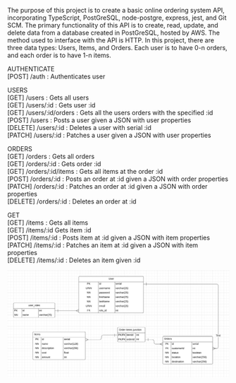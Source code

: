 The purpose of this project is to create a basic online ordering system API, incorporating TypeScript, PostGreSQL, node-postgre, express, jest, and Git SCM. The primary functionality of this API is to create, read, update, and delete data from a database created in PostGreSQL, hosted by AWS. The method used to interface with the API is HTTP. In this project, there are three data types: Users, Items, and Orders. Each user is to have 0-n orders, and each order is to have 1-n items.

AUTHENTICATE <br />
[POST] /auth : Authenticates user <br />

USERS <br />
[GET] /users : Gets all users <br />
[GET] /users/:id : Gets user :id  <br />
[GET] /users/:id/orders : Gets all the users orders with the specified :id <br />
[POST] /users : Posts a user given a JSON with user properties <br />
[DELETE] /users/:id : Deletes a user with serial :id <br />
[PATCH] /users/:id : Patches a user given a JSON with user properties <br />

ORDERS <br />
[GET] /orders : Gets all orders <br />
[GET] /orders/:id : Gets order :id <br />
[GET] /orders/:id/items : Gets all items at the order :id <br />
[POST] /orders/:id : Posts an order at :id given a JSON with order properties <br />
[PATCH] /orders/:id : Patches an order at :id given a JSON with order properties <br />
[DELETE] /orders/:id : Deletes an order at :id <br />

GET <br />
[GET] /items : Gets all items <br />
[GET] /items/:id Gets item :id <br />
[POST] /items/:id : Posts item at :id given a JSON with item properties <br />
[PATCH] /items/:id : Patches an item at :id given a JSON with item properties <br />
[DELETE] /items/:id : Deletes an item given :id <br />

![](images/ER_diagram6.png)


